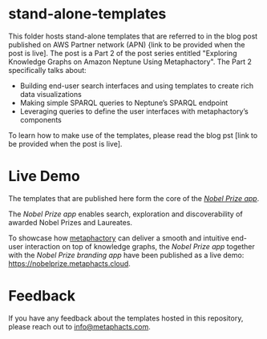 # stand-alone-templates
This folder hosts stand-alone templates that are referred to in the blog post published on AWS Partner network (APN) {link to be provided when the post is live]. 
The post is a Part 2 of the post series entitled "Exploring Knowledge Graphs on Amazon Neptune Using Metaphactory". 
The Part 2 specifically talks about:
* Building end-user search interfaces and using templates to create rich data visualizations
* Making simple SPARQL queries to Neptune’s SPARQL endpoint
* Leveraging queries to define the user interfaces with metaphactory’s components

To learn how to make use of the templates, please read the blog pst [link to be provided when the post is live]. 

# Live Demo
The templates that are published here form the core of the [*Nobel Prize app*](https://github.com/metaphacts/nobel-prize/). 

The *Nobel Prize app* enables search, exploration and discoverability of awarded Nobel Prizes and Laureates. 

To showcase how [metaphactory](https://metaphacts.com/product) can deliver a smooth and intuitive end-user interaction on top of knowledge graphs, the *Nobel Prize app* together with the *Nobel Prize branding app* have been published as a live demo: https://nobelprize.metaphacts.cloud.

# Feedback
If you have any feedback about the templates hosted in this repository, please reach out to info@metaphacts.com. 
